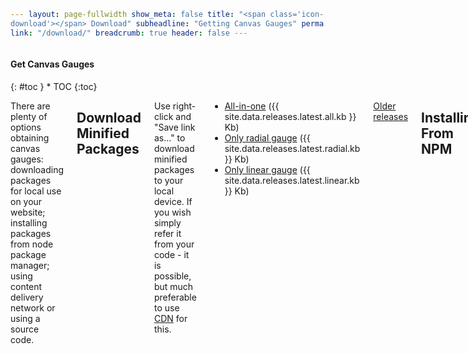 ```yaml
---
layout: page-fullwidth
show_meta: false
title: "<span class='icon-download'></span> Download"
subheadline: "Getting Canvas Gauges"
permalink: "/download/"
breadcrumb: true
header: false
---
```

<style>
code {
    white-space: normal !important;
    word-break: break-all !important;
}
</style>

<div class="row">
<div class="medium-4 medium-push-8 columns" markdown="1">
<div class="panel radius toc" markdown="1">
<h4>Get Canvas Gauges</h4>
{: #toc }
*  TOC
{:toc}
</div>
</div><!-- /.medium-4.columns -->

<div class="medium-8 medium-pull-4 columns" markdown="1">

There are plenty of options obtaining canvas gauges: downloading packages for local use on your website; installing packages from node package manager; using content delivery network or using a source code.

## Download Minified Packages

Use right-click and "Save link as..." to download minified packages to your local device. If you wish simply refer it from your code - it is possible, but much preferable to use [CDN](#loading-from-cdn) for this.

 * [All-in-one]({{site.url}}/download/latest/all/gauge.min.js) ({{ site.data.releases.latest.all.kb }} Kb)
 * [Only radial gauge]({{site.url}}/download/latest/radial/gauge.min.js) ({{ site.data.releases.latest.radial.kb }} Kb)
 * [Only linear gauge]({{site.url}}/download/latest/linear/gauge.min.js) ({{ site.data.releases.latest.linear.kb }} Kb)

[Older releases]({{site.url}}/old-releases/)

## Installing From NPM

 * All-in-one  
   ```$ npm install canvas-gauges```
 
 * Only radial gauge  
   ```$ npm install canvas-gauges@radial```

 * Only linear gauge  
   ```$ npm install canvas-gauges@linear```

## Loading From CDN
 * All-in-one  

~~~html
<script src="//cdn.rawgit.com/Mikhus/canvas-gauges/gh-pages/download/latest/all/gauge.min.js"></script>
~~~
 
 * Only radial gauge  

~~~html
<script src="//cdn.rawgit.com/Mikhus/canvas-gauges/gh-pages/download/latest/radial/gauge.min.js"></script>
~~~

 * Only linear gauge  

~~~html
<script src="//cdn.rawgit.com/Mikhus/canvas-gauges/gh-pages/download/latest/linear/gauge.min.js"></script>
~~~


## Getting Canvas Gauges Sources

 * [Fork to your account on github](https://github.com/Mikhus/canvas-gauges)
 * Clone repository locally  
   ```$ git clone git@github.com:Mikhus/canvas-gauges.git```

</div><!-- /.medium-8.columns -->
</div><!-- /.row -->
